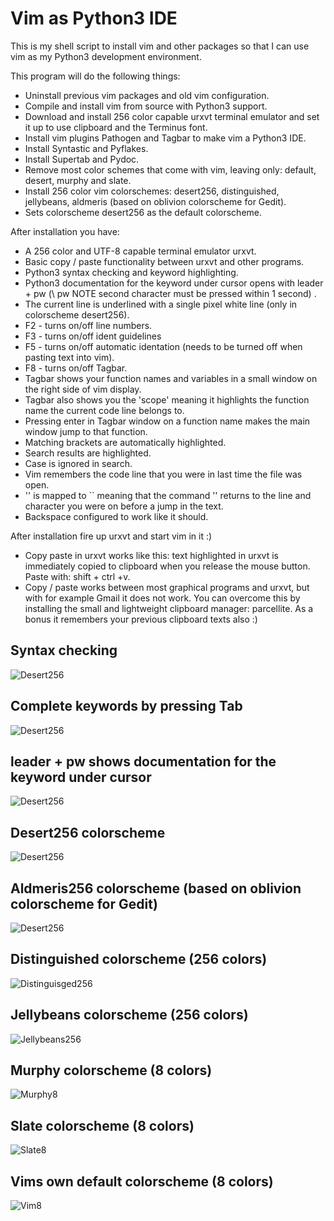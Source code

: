 # Vim as Python3 IDE

This is my shell script to install vim and other packages so that I can use vim as my Python3 development environment.

This program will do the following things:

- Uninstall previous vim packages and old vim configuration.
- Compile and install vim from source with Python3 support.
- Download and install 256 color capable urxvt terminal emulator and set it up to use clipboard and the Terminus font.
- Install vim plugins Pathogen and Tagbar to make vim a Python3 IDE.
- Install Syntastic and Pyflakes.
- Install Supertab and Pydoc.
- Remove most color schemes that come with vim, leaving only: default, desert, murphy and slate.
- Install 256 color vim colorschemes: desert256, distinguished, jellybeans, aldmeris (based on oblivion colorscheme for Gedit).
- Sets colorscheme desert256 as the default colorscheme.

After installation you have:

- A 256 color and UTF-8 capable terminal emulator urxvt.
- Basic copy / paste functionality between urxvt and other programs.
- Python3 syntax checking and keyword highlighting.
- Python3 documentation for the keyword under cursor opens with leader + pw  (\ pw  NOTE second character must be pressed within 1 second) .
- The current line is underlined with a single pixel white line (only in colorscheme desert256).
- F2 - turns on/off line numbers.
- F3 - turns on/off ident guidelines
- F5 - turns on/off automatic identation (needs to be turned off when pasting text into vim).
- F8 - turns on/off Tagbar.
- Tagbar shows your function names and variables in a small window on the right side of vim display.
- Tagbar also shows you the 'scope' meaning it highlights the function name the current code line belongs to.
- Pressing enter in Tagbar window on a function name makes the main window jump to that function.
- Matching brackets are automatically highlighted.
- Search results are highlighted.
- Case is ignored in search.
- Vim remembers the code line that you were in last time the file was open.
- '' is mapped to `` meaning that the command '' returns to the line and character you were on before a jump in the text.
- Backspace configured to work like it should.



After installation fire up urxvt and start vim in it :)



- Copy paste in urxvt works like this: text highlighted in urxvt is immediately copied to clipboard when you release the mouse button. Paste with: shift + ctrl +v.
- Copy / paste works between most graphical programs and urxvt, but with for example Gmail it does not work. You can overcome this by installing the small and lightweight clipboard manager: parcellite. As a bonus it remembers your previous clipboard texts also :)


## Syntax checking
![Desert256](http://github.com/mhartzel/vim_python3_ide_installer/raw/master/Pictures/desert256-Syntastic-Pyflakes.png)


## Complete keywords by pressing Tab
![Desert256](http://github.com/mhartzel/vim_python3_ide_installer/raw/master/Pictures/desert256-Supertab.png)


## leader + pw shows documentation for the keyword under cursor
![Desert256](http://github.com/mhartzel/vim_python3_ide_installer/raw/master/Pictures/desert256-Supertab-Pydocs.png)


## Desert256 colorscheme
![Desert256](http://github.com/mhartzel/vim_python3_ide_installer/raw/master/Pictures/desert256.png)


## Aldmeris256 colorscheme (based on oblivion colorscheme for Gedit)
![Desert256](http://github.com/mhartzel/vim_python3_ide_installer/raw/master/Pictures/aldmeris256.png)


## Distinguished colorscheme (256 colors)
![Distinguisged256](http://github.com/mhartzel/vim_python3_ide_installer/raw/master/Pictures/distinguished.png)


## Jellybeans colorscheme (256 colors)
![Jellybeans256](http://github.com/mhartzel/vim_python3_ide_installer/raw/master/Pictures/jellybeans.png)


## Murphy colorscheme (8 colors)
![Murphy8](http://github.com/mhartzel/vim_python3_ide_installer/raw/master/Pictures/murphy.png)


## Slate colorscheme (8 colors)
![Slate8](http://github.com/mhartzel/vim_python3_ide_installer/raw/master/Pictures/slate.png)


## Vims own default colorscheme (8 colors)
![Vim8](http://github.com/mhartzel/vim_python3_ide_installer/raw/master/Pictures/vims_own_default_colorscheme.png)




